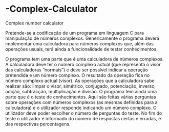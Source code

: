 # -Complex-Calculator
Complex number calculator

Pretende-se a codificação de um programa em linguagem C para manipulação de números complexos. Genericamente o programa deverá implementar
uma calculadora para números complexos que, além das operações usuais, terá ainda a funcionalidade de testar conhecimentos.

O programa tem uma parte que é uma calculadora de números complexos. A calculadora deve ter o número complexo actual (que representa o visor
das calculadoras “normais”) e deve ser possível indicar a operação pretendida e um número complexo. O resultado da operação fica no número
complexo actual (visor). As operações que a calculadora sabe realizar são: limpar o visor, simétrico, conjugado, potenciação, inverso, adição,
subtracção, multiplicação e divisão. O programa tem ainda uma parte que é o teste de conhecimentos. Aqui são feitas várias perguntas sobre operações com números complexos (as mesmas definidas para a calculadora) e o utilizador responde indicando um número complexo. O utilizador deve poder escolher o número de perguntas do teste. No fim do teste o utilizador é informado do número de respostas certas e erradas, e das respectivas percentagens.
